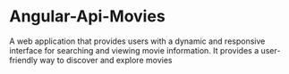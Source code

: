 # Angular-Api-Movies
A web application that provides users with a dynamic and responsive interface for searching and viewing movie information. It 
provides a user-friendly way to discover and explore movies
